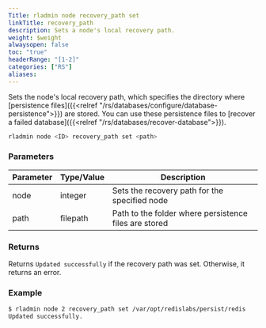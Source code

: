 ```yaml
---
Title: rladmin node recovery_path set
linkTitle: recovery_path
description: Sets a node's local recovery path.
weight: $weight
alwaysopen: false
toc: "true"
headerRange: "[1-2]"
categories: ["RS"]
aliases:
---
```


Sets the node's local recovery path, which specifies the directory where [persistence files]({{<relref "/rs/databases/configure/database-persistence">}}) are stored. You can use these persistence files to [recover a failed database]({{<relref "/rs/databases/recover-database">}}).

```sh
rladmin node <ID> recovery_path set <path>
```

### Parameters

| Parameter | Type/Value                     | Description                                                                                   |
|-----------|--------------------------------|-----------------------------------------------------------------------------------------------|
| node      | integer                        | Sets the recovery path for the specified node                                            |
| path      | filepath                       | Path to the folder where persistence files are stored                                         |

### Returns

Returns `Updated successfully` if the recovery path was set. Otherwise, it returns an error.

### Example

```sh
$ rladmin node 2 recovery_path set /var/opt/redislabs/persist/redis
Updated successfully.
```
